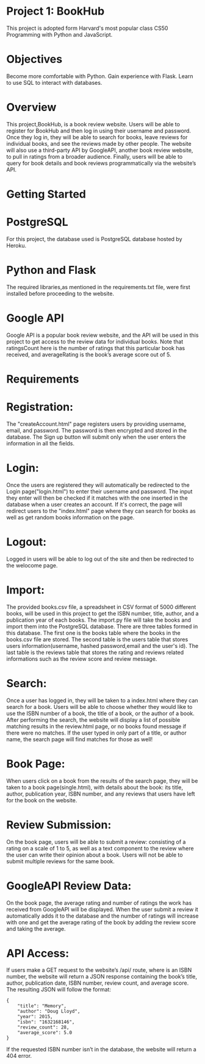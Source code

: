 
# Project 1: BookHub
This project is adopted form Harvard's most popular class CS50 Programming with Python and JavaScript.

# Objectives

Become more comfortable with Python.
Gain experience with Flask.
Learn to use SQL to interact with databases.


# Overview
This project,BookHub, is a book review website. Users will be able to register for BookHub and then log in using their username and password. Once they log in, they will be able to search for books, leave reviews for individual books, and see the reviews made by other people. The website will also use a third-party API by GoogleAPI, another book review website, to pull in ratings from a broader audience. Finally, users will be able to query for book details and book reviews programmatically via the website’s API.

# Getting Started

# PostgreSQL
For this project, the database used is PostgreSQL database hosted by Heroku.
# Python and Flask
The required libraries,as mentioned in the requirements.txt file,  were first installed before proceeding to the website.
# Google API
Google API is a popular book review website, and the API will be used in this project to get access to the review data for individual books.
Note that ratingsCount here is the number of ratings that this particular book has received, and averageRating is the book’s average score out of 5.

# Requirements


# Registration: 
The "createAccount.html" page registers users by providing username, email, and password. The password is then encrypted and stored in the database. The Sign up button will submit only when the user enters the information in all the fields.


# Login:
Once the users are registered they will automatically be redirected to the Login page("login.html") to enter their username and password. The input they enter will then be checked if it matches with the one inserted in the database when a user creates an account. If it's correct, the page will redirect users to the "index.html" page where they can search for books as well as get random books information on the page.

# Logout:
 Logged in users will be able to log out of the site and then be redirected to the welocome page.

# Import:
The provided books.csv file, a spreadsheet in CSV format of 5000 different books, will be used in this project to get the ISBN number, title, author, and a publication year of each books. The import.py file will take the books and import them into the PostgreSQL database. There are three tables formed in this database. The first one is the books table where the books in the books.csv file are stored. The second table is the users table that stores users information(username, hashed password,email and the user's id). The last table is the reviews table that stores the rating and reviews related informations such as the review score and review message.

# Search:
 Once a user has logged in, they will be taken to a index.html where they can search for a book. Users will be able to choose whether they would like to use the ISBN number of a book, the title of a book, or the author of a book. After performing the search, the website will display a list of possible matching results in the review.html page, or no books found message if there were no matches. If the user typed in only part of a title, or author name, the search page will find matches for those as well!

# Book Page:
 When users click on a book from the results of the search page, they will be taken to a book page(single.html), with details about the book: its title, author, publication year, ISBN number, and any reviews that users have left for the book on the website.

# Review Submission: 
On the book page, users will be able to submit a review: consisting of a rating on a scale of 1 to 5, as well as a text component to the review where the user can write their opinion about a book. Users will not be able to submit multiple reviews for the same book.

# GoogleAPI Review Data: 
On the book page,  the average rating and number of ratings the work has received from GoogleAPI will be displayed. When the user submit a review it automatically adds it to the database and the number of ratings will increase with one and get the average rating of the book by adding the review score and taking the average.

# API Access:
 If users make a GET request to the website’s /api/ route, where is an ISBN number, the website will return a JSON response containing the book’s title, author, publication date, ISBN number, review count, and average score. The resulting JSON will follow the format:

    {
        "title": "Memory",
        "author": "Doug Lloyd",
        "year": 2015,
        "isbn": "1632168146",
        "review_count": 28,
        "average_score": 5.0
    }
If the requested ISBN number isn’t in the database, the website will return a 404 error.

